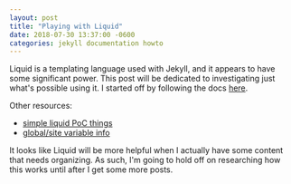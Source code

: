 ```yaml
---
layout: post
title: "Playing with Liquid"
date: 2018-07-30 13:37:00 -0600
categories: jekyll documentation howto
---
```


Liquid is a templating language used with Jekyll, and it appears to have some significant power. This post will be dedicated to investigating just what's possible using it. I started off by following the docs [here](https://shopify.github.io/liquid/basics/introduction/). 


Other resources:
* [simple liquid PoC things](https://jekyllrb.com/docs/posts/)
* [global/site variable info](https://jekyllrb.com/docs/variables/)


It looks like Liquid will be more helpful when I actually have some content that needs organizing. As such, I'm going to hold off on researching how this works until after I get some more posts.

